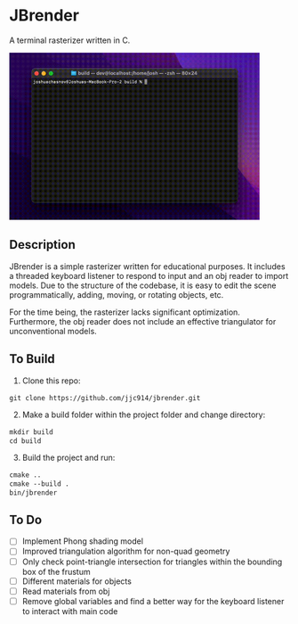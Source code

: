 # JBrender
A terminal rasterizer written in C. 

<img src="/res/jbrender.gif" height="300"/>

## Description
JBrender is a simple rasterizer written for educational purposes. It includes a threaded keyboard listener to respond to input and an obj reader to import models. Due to the structure of the codebase, it is easy to edit the scene programmatically, adding, moving, or rotating objects, etc. 

For the time being, the rasterizer lacks significant optimization. Furthermore, the obj reader does not include an effective triangulator for unconventional models. 

## To Build
1. Clone this repo:
```
git clone https://github.com/jjc914/jbrender.git
```
2. Make a build folder within the project folder and change directory:
```
mkdir build
cd build
```
3. Build the project and run:
```
cmake ..
cmake --build .
bin/jbrender
```

## To Do
- [ ] Implement Phong shading model
- [ ] Improved triangulation algorithm for non-quad geometry
- [ ] Only check point-triangle intersection for triangles within the bounding box of the frustum
- [ ] Different materials for objects
- [ ] Read materials from obj
- [ ] Remove global variables and find a better way for the keyboard listener to interact with main code
